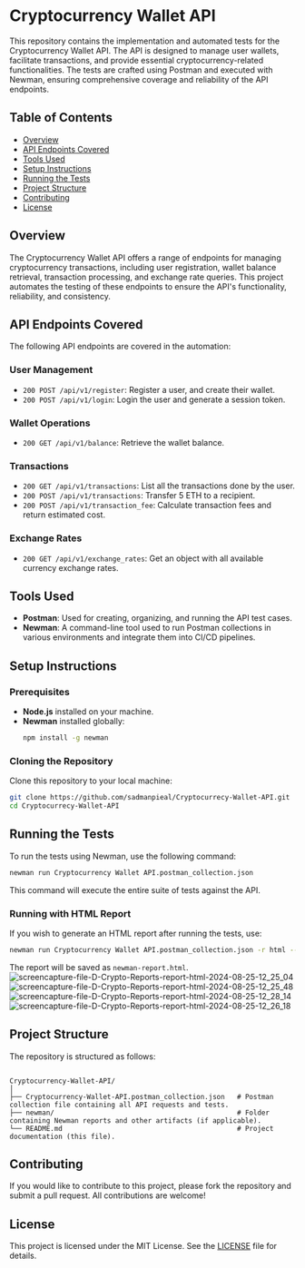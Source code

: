 # Cryptocurrency Wallet API

This repository contains the implementation and automated tests for the Cryptocurrency Wallet API. The API is designed to manage user wallets, facilitate transactions, and provide essential cryptocurrency-related functionalities. The tests are crafted using Postman and executed with Newman, ensuring comprehensive coverage and reliability of the API endpoints.

## Table of Contents
- [Overview](#overview)
- [API Endpoints Covered](#api-endpoints-covered)
- [Tools Used](#tools-used)
- [Setup Instructions](#setup-instructions)
- [Running the Tests](#running-the-tests)
- [Project Structure](#project-structure)
- [Contributing](#contributing)
- [License](#license)

## Overview

The Cryptocurrency Wallet API offers a range of endpoints for managing cryptocurrency transactions, including user registration, wallet balance retrieval, transaction processing, and exchange rate queries. This project automates the testing of these endpoints to ensure the API's functionality, reliability, and consistency.

## API Endpoints Covered

The following API endpoints are covered in the automation:

 ### User Management
 - `200 POST /api/v1/register`: Register a user, and create their wallet.
 - `200 POST /api/v1/login`: Login the user and generate a session token.

 ### Wallet Operations
 - `200 GET /api/v1/balance`: Retrieve the wallet balance.

 ### Transactions
 - `200 GET /api/v1/transactions`: List all the transactions done by the user.
 - `200 POST /api/v1/transactions`: Transfer 5 ETH to a recipient.
 - `200 POST /api/v1/transaction_fee`: Calculate transaction fees and return estimated cost.

 ### Exchange Rates
 - `200 GET /api/v1/exchange_rates`: Get an object with all available currency exchange rates.

## Tools Used

- **Postman**: Used for creating, organizing, and running the API test cases.
- **Newman**: A command-line tool used to run Postman collections in various environments and integrate them into CI/CD pipelines.

## Setup Instructions

### Prerequisites
- **Node.js** installed on your machine.
- **Newman** installed globally:
  ```bash
  npm install -g newman
### Cloning the Repository

Clone this repository to your local machine:

```bash
git clone https://github.com/sadmanpieal/Cryptocurrecy-Wallet-API.git
cd Cryptocurrecy-Wallet-API
```
## Running the Tests

To run the tests using Newman, use the following command:

```bash
newman run Cryptocurrency Wallet API.postman_collection.json
```

This command will execute the entire suite of tests against the API.
### Running with HTML Report

If you wish to generate an HTML report after running the tests, use:

```bash
newman run Cryptocurrency Wallet API.postman_collection.json -r html --reporter-html-export newman-report.html
```

The report will be saved as `newman-report.html`.
![screencapture-file-D-Crypto-Reports-report-html-2024-08-25-12_25_04](https://github.com/user-attachments/assets/a56eeb44-e555-4456-b89b-bad8aa1d6301)
![screencapture-file-D-Crypto-Reports-report-html-2024-08-25-12_25_48](https://github.com/user-attachments/assets/616e43d2-58bd-4d45-a202-cd5558452e11)
![screencapture-file-D-Crypto-Reports-report-html-2024-08-25-12_28_14](https://github.com/user-attachments/assets/fc9e3517-ab01-49ee-8313-69f2ef951077)
![screencapture-file-D-Crypto-Reports-report-html-2024-08-25-12_26_18](https://github.com/user-attachments/assets/23e2c5a8-9a93-4d32-b50c-6403ba769e00)


## Project Structure

The repository is structured as follows:

```

Cryptocurrency-Wallet-API/
│
├── Cryptocurrency-Wallet-API.postman_collection.json   # Postman collection file containing all API requests and tests.
├── newman/                                             # Folder containing Newman reports and other artifacts (if applicable).
└── README.md                                           # Project documentation (this file).
```
## Contributing

If you would like to contribute to this project, please fork the repository and submit a pull request. All contributions are welcome!

## License

This project is licensed under the MIT License. See the [LICENSE](LICENSE) file for details.
